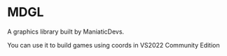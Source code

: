 # MDGL

A graphics library built by ManiaticDevs.

You can use it to build games using coords in VS2022 Community Edition
